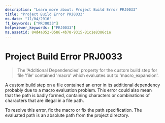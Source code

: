 ```yaml
---
description: "Learn more about: Project Build Error PRJ0033"
title: "Project Build Error PRJ0033"
ms.date: "11/04/2016"
f1_keywords: ["PRJ0033"]
helpviewer_keywords: ["PRJ0033"]
ms.assetid: 84d4a052-0586-4b78-9315-81c1e8386c1e
---
```

# Project Build Error PRJ0033

> The 'Additional Dependencies' property for the custom build step for file 'file' contained 'macro' which evaluates out to 'macro_expansion'.

A custom build step on a file contained an error in its additional dependency probably due to a macro evaluation problem. This error could also mean that the path is badly formed, containing characters or combinations of characters that are illegal in a file path.

To resolve this error, fix the macro or fix the path specification. The evaluated path is an absolute path from the project directory.
